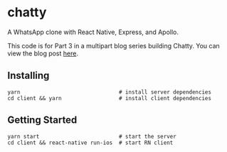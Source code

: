 # chatty

A WhatsApp clone with React Native, Express, and Apollo.

This code is for Part 3 in a multipart blog series building Chatty. You can view the blog post [here](https://medium.com/@simontucker/building-chatty-part-3-graphql-queries-with-react-apollo-e7e02c6dadc2).

## Installing
```
yarn                               # install server dependencies
cd client && yarn                  # install client dependencies
```

## Getting Started
```
yarn start                         # start the server     
cd client && react-native run-ios  # start RN client
```